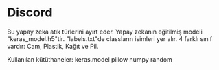 # Discord
Bu yapay zeka atık türlerini ayırt eder. Yapay zekanın eğitilmiş modeli "keras_model.h5"tir. "labels.txt"de classların isimleri yer alır. 4 farklı sınıf vardır: Cam, Plastik, Kağıt ve Pil.

Kullanılan kütüthaneler:
keras.model
pillow
numpy
random

